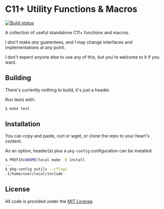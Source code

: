 # C11+ Utility Functions & Macros

[![Build status](https://github.com/eloj/eutils/workflows/build/badge.svg)](https://github.com/eloj/eutils/actions/workflows/build.yml)

A collection of useful standalone C11+ functions and macros.

I don't make _any_ guarentees, and I may change interfaces and implementations at any point.

I don't expect anyone else to use any of this, but you're welcome to it if you want.

## Building

There's currently nothing to build, it's just a header.

Run tests with:

```bash
$ make test
```

## Installation

You can copy and paste, curl or wget, or clone the repo to your heart's content.

As an option, header(s) plus a `pkg-config` configuration can be installed:

```bash
$ PREFIX=$HOME/local make -B install
...
$ pkg-config eutils --cflags
-I/home/user/local/include
```

## License

All code is provided under the [MIT License](LICENSE).
